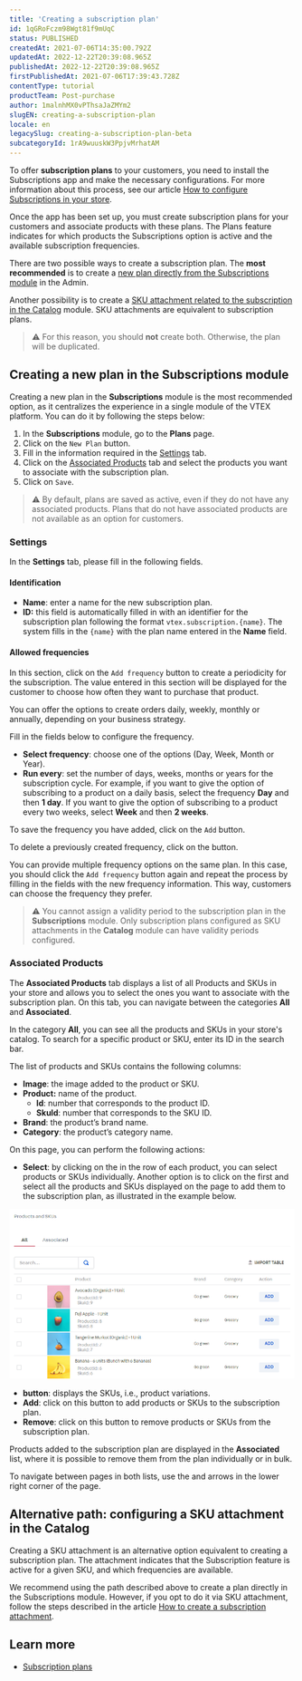 ```yaml
---
title: 'Creating a subscription plan'
id: 1qGRoFczm98Wgt81f9mUqC
status: PUBLISHED
createdAt: 2021-07-06T14:35:00.792Z
updatedAt: 2022-12-22T20:39:08.965Z
publishedAt: 2022-12-22T20:39:08.965Z
firstPublishedAt: 2021-07-06T17:39:43.728Z
contentType: tutorial
productTeam: Post-purchase
author: 1malnhMX0vPThsaJaZMYm2
slugEN: creating-a-subscription-plan
locale: en
legacySlug: creating-a-subscription-plan-beta
subcategoryId: 1rA9wuuskW3PpjvMrhatAM
---
```


To offer **subscription plans** to your customers, you need to install the Subscriptions app and make the necessary configurations. For more information about this process, see our article [How to configure Subscriptions in your store](https://help.vtex.com/en/tutorial/como-configurar-assinaturas--1FA9dfE7vJqxBna9Nft5Sj).

Once the app has been set up, you must create subscription plans for your customers and associate products with these plans. The Plans feature indicates for which products the Subscriptions option is active and the available subscription frequencies.

There are two possible ways to create a subscription plan. The **most recommended** is to create a [new plan directly from the Subscriptions module](#new-plan-in-the-subscriptions-module) in the Admin.

Another possibility is to create a [SKU attachment related to the subscription in the Catalog](#sku-attachment-in-the-catalog) module. SKU attachments are equivalent to subscription plans.

>⚠️ For this reason, you should **not** create both. Otherwise, the plan will be duplicated.

## Creating a new plan in the Subscriptions module

Creating a new plan in the **Subscriptions** module is the most recommended option, as it centralizes the experience in a single module of the VTEX platform. You can do it by following the steps below:

1. In the **Subscriptions** module, go to the **Plans** page.
2. Click on the `New Plan` button.
3. Fill in the information required in the [Settings](#settings) tab.
4. Click on the [Associated Products](#associated-products) tab and select the products you want to associate with the subscription plan.
5. Click on `Save`.

>⚠️ By default, plans are saved as active, even if they do not have any associated products. Plans that do not have associated products are not available as an option for customers.

### Settings

In the **Settings** tab, please fill in the following fields.

#### Identification

* **Name**: enter a name for the new subscription plan.
* **ID:** this field is automatically filled in with an identifier for the subscription plan following the format `vtex.subscription.{name}`. The system fills in the `{name}` with the plan name entered in the **Name** field.

#### Allowed frequencies

In this section, click on the `Add frequency` button to create a periodicity for the subscription. The value entered in this section will be displayed for the customer to choose how often they want to purchase that product.

You can offer the options to create orders daily, weekly, monthly or annually, depending on your business strategy.

Fill in the fields below to configure the frequency.

   * **Select frequency**: choose one of the options (Day, Week, Month or Year).
   * **Run every**: set the number of days, weeks, months or years for the subscription cycle.
       For example, if you want to give the option of subscribing to a product on a daily basis, select the frequency **Day** and then **1 day**. If you want to give the option of subscribing to a product every two weeks, select **Week** and then **2 weeks**.

To save the frequency you have added, click on the `Add` button.

To delete a previously created frequency, click on the <i class="far fa-trash-alt"></i> button.

You can provide multiple frequency options on the same plan. In this case, you should click the `Add frequency` button again and repeat the process by filling in the fields with the new frequency information. This way, customers can choose the frequency they prefer.

>⚠️ You cannot assign a validity period to the subscription plan in the **Subscriptions** module. Only subscription plans configured as SKU attachments in the **Catalog** module can have validity periods configured.

### Associated Products

The **Associated Products** tab displays a list of all Products and SKUs in your store and allows you to select the ones you want to associate with the subscription plan. On this tab, you can navigate between the categories **All** and **Associated**.

In the category **All**, you can see all the products and SKUs in your store's catalog. To search for a specific product or SKU, enter its ID in the search bar.

The list of products and SKUs contains the following columns:

* **Image**: the image added to the product or SKU.
* **Product:** name of the product.
    * **Id**: number that corresponds to the product ID.
    * **SkuId**: number that corresponds to the SKU ID.
* **Brand**: the product’s brand name.
* **Category**: the product’s category name.

On this page, you can perform the following actions:

* **Select**: by clicking on the <i class="far fa-square"></i> in the row of each product, you can select products or SKUs individually. Another option is to click on the first <i class="far fa-square"></i> and select all the products and SKUs displayed on the page to add them to the subscription plan, as illustrated in the example below.

![selecionarskus EN](https://raw.githubusercontent.com/vtexdocs/help-center-content/refs/heads/main/docs/en/tutorials/Subscriptions/Subscription%20Guides/creating-a-subscription-plan_1.gif)

* <i class="fas fa-chevron-down"></i> __button__: displays the SKUs, i.e., product variations.
* **Add**: click on this button to add products or SKUs to the subscription plan.
* **Remove**: click on this button to remove products or SKUs from the subscription plan.

Products added to the subscription plan are displayed in the **Associated** list, where it is possible to remove them from the plan individually or in bulk.

To navigate between pages in both lists, use the <i class="fas fa-chevron-left"></i> and <i class="fas fa-chevron-right"></i> arrows in the lower right corner of the page.

## Alternative path: configuring a SKU attachment in the Catalog

Creating a SKU attachment is an alternative option equivalent to creating a subscription plan. The attachment indicates that the Subscription feature is active for a given SKU, and which frequencies are available.

We recommend using the path described above to create a plan directly in the Subscriptions module. However, if you opt to do it via SKU attachment, follow the steps described in the article [How to create a subscription attachment](https://help.vtex.com/en/tutorial/how-to-create-a-subscription-attachment--2bUuKyPflA8cOGLv8OvaKK).

## Learn more

* [Subscription plans](https://help.vtex.com/en/tutorial/planos-de-assinatura-beta--5kczKRqHEsrs1tYtRcY8wR)
